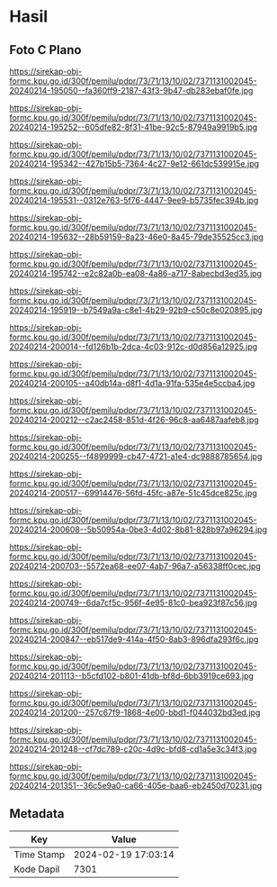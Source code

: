 # Hasil

## Foto C Plano

https://sirekap-obj-formc.kpu.go.id/300f/pemilu/pdpr/73/71/13/10/02/7371131002045-20240214-195050--fa360ff9-2187-43f3-9b47-db283ebaf0fe.jpg

https://sirekap-obj-formc.kpu.go.id/300f/pemilu/pdpr/73/71/13/10/02/7371131002045-20240214-195252--605dfe82-8f31-41be-92c5-87949a9919b5.jpg

https://sirekap-obj-formc.kpu.go.id/300f/pemilu/pdpr/73/71/13/10/02/7371131002045-20240214-195342--427b15b5-7364-4c27-9e12-661dc539915e.jpg

https://sirekap-obj-formc.kpu.go.id/300f/pemilu/pdpr/73/71/13/10/02/7371131002045-20240214-195531--0312e763-5f76-4447-9ee9-b5735fec394b.jpg

https://sirekap-obj-formc.kpu.go.id/300f/pemilu/pdpr/73/71/13/10/02/7371131002045-20240214-195632--28b59159-8a23-46e0-8a45-79de35525cc3.jpg

https://sirekap-obj-formc.kpu.go.id/300f/pemilu/pdpr/73/71/13/10/02/7371131002045-20240214-195742--e2c82a0b-ea08-4a86-a717-8abecbd3ed35.jpg

https://sirekap-obj-formc.kpu.go.id/300f/pemilu/pdpr/73/71/13/10/02/7371131002045-20240214-195919--b7549a9a-c8e1-4b29-92b9-c50c8e020895.jpg

https://sirekap-obj-formc.kpu.go.id/300f/pemilu/pdpr/73/71/13/10/02/7371131002045-20240214-200014--fd126b1b-2dca-4c03-912c-d0d856a12925.jpg

https://sirekap-obj-formc.kpu.go.id/300f/pemilu/pdpr/73/71/13/10/02/7371131002045-20240214-200105--a40db14a-d8f1-4d1a-91fa-535e4e5ccba4.jpg

https://sirekap-obj-formc.kpu.go.id/300f/pemilu/pdpr/73/71/13/10/02/7371131002045-20240214-200212--c2ac2458-851d-4f26-96c8-aa6487aafeb8.jpg

https://sirekap-obj-formc.kpu.go.id/300f/pemilu/pdpr/73/71/13/10/02/7371131002045-20240214-200255--f4899999-cb47-4721-a1e4-dc9888785654.jpg

https://sirekap-obj-formc.kpu.go.id/300f/pemilu/pdpr/73/71/13/10/02/7371131002045-20240214-200517--69914476-56fd-45fc-a87e-51c45dce825c.jpg

https://sirekap-obj-formc.kpu.go.id/300f/pemilu/pdpr/73/71/13/10/02/7371131002045-20240214-200608--5b50954a-0be3-4d02-8b81-828b97a96294.jpg

https://sirekap-obj-formc.kpu.go.id/300f/pemilu/pdpr/73/71/13/10/02/7371131002045-20240214-200703--5572ea68-ee07-4ab7-96a7-a56338ff0cec.jpg

https://sirekap-obj-formc.kpu.go.id/300f/pemilu/pdpr/73/71/13/10/02/7371131002045-20240214-200749--6da7cf5c-956f-4e95-81c0-bea923f87c56.jpg

https://sirekap-obj-formc.kpu.go.id/300f/pemilu/pdpr/73/71/13/10/02/7371131002045-20240214-200847--eb517de9-414a-4f50-8ab3-896dfa293f6c.jpg

https://sirekap-obj-formc.kpu.go.id/300f/pemilu/pdpr/73/71/13/10/02/7371131002045-20240214-201113--b5cfd102-b801-41db-bf8d-6bb3919ce693.jpg

https://sirekap-obj-formc.kpu.go.id/300f/pemilu/pdpr/73/71/13/10/02/7371131002045-20240214-201200--257c67f9-1868-4e00-bbd1-f044032bd3ed.jpg

https://sirekap-obj-formc.kpu.go.id/300f/pemilu/pdpr/73/71/13/10/02/7371131002045-20240214-201248--cf7dc789-c20c-4d9c-bfd8-cd1a5e3c34f3.jpg

https://sirekap-obj-formc.kpu.go.id/300f/pemilu/pdpr/73/71/13/10/02/7371131002045-20240214-201351--36c5e9a0-ca66-405e-baa6-eb2450d70231.jpg


## Metadata

| Key        | Value               |
| ---------- | ------------------- |
| Time Stamp | 2024-02-19 17:03:14 |
| Kode Dapil | 7301                |



